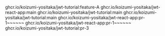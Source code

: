 ghcr.io/koizumi-yositaka/jwt-tutorial:feature-A
ghcr.io/koizumi-yositaka/jwt-react-app:main
ghcr.io/koizumi-yositaka/jwt-tutorial:main
ghcr.io/koizumi-yositaka/jwt-tutorial:main
ghcr.io/koizumi-yositaka/jwt-react-app:pr-1~~~~~~
ghcr.io/koizumi-yositaka/jwt-react-app:pr-1~~~~~~
ghcr.io/koizumi-yositaka/jwt-tutorial:pr-3
